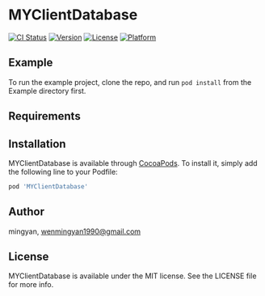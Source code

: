 # MYClientDatabase

[![CI Status](https://img.shields.io/travis/温明妍/MYClientDatabase.svg?style=flat)](https://travis-ci.org/温明妍/MYClientDatabase)
[![Version](https://img.shields.io/cocoapods/v/MYClientDatabase.svg?style=flat)](https://cocoapods.org/pods/MYClientDatabase)
[![License](https://img.shields.io/cocoapods/l/MYClientDatabase.svg?style=flat)](https://cocoapods.org/pods/MYClientDatabase)
[![Platform](https://img.shields.io/cocoapods/p/MYClientDatabase.svg?style=flat)](https://cocoapods.org/pods/MYClientDatabase)

## Example

To run the example project, clone the repo, and run `pod install` from the Example directory first.

## Requirements

## Installation

MYClientDatabase is available through [CocoaPods](https://cocoapods.org). To install
it, simply add the following line to your Podfile:

```ruby
pod 'MYClientDatabase'
```

## Author

mingyan, wenmingyan1990@gmail.com

## License

MYClientDatabase is available under the MIT license. See the LICENSE file for more info.
